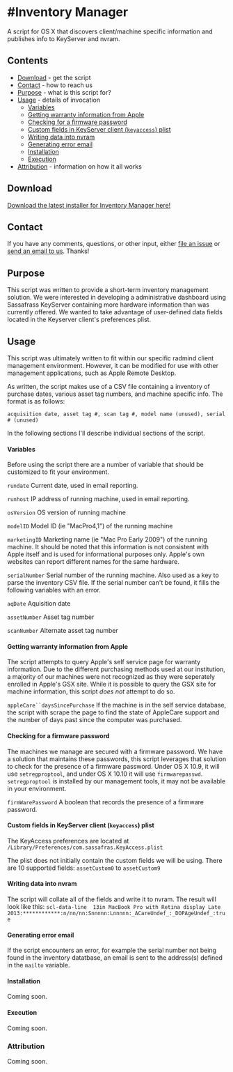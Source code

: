 #Inventory Manager
========================

A script for OS X that discovers client/machine specific information and publishes info to KeyServer and nvram.
## Contents

* [Download](#download) - get the script
* [Contact](#contact) - how to reach us
* [Purpose](#purpose) - what is this script for?
* [Usage](#usage) - details of invocation
  * [Variables](#variables)
  * [Getting warranty information from Apple](#Getting-warranty-information-from-Apple)
  * [Checking for a firmware password](#Checking-for-a-firmware-password)
  * [Custom fields in KeyServer client (`keyaccess`) plist
](#Custom-fields-in-KeyServer-client-(`keyaccess`)-plist)
  * [Writing data into nvram](#Writing-data-into-nvram)
  * [Generating error email](#Generating-error-email)
  * [Installation](#installation)
  * [Execution](#execution)
* [Attribution](#attribution) - information on how it all works

## Download

[Download the latest installer for Inventory Manager here!](../../releases/)


## Contact

If you have any comments, questions, or other input, either [file an issue](../../issues) or [send an email to us](mailto:mlib-its-mac-github@lists.utah.edu). Thanks!

## Purpose
This script was written to provide a short-term inventory management solution. We were interested in developing a administrative dashboard using Sassafrass KeyServer containing more hardware information than was currently offered. We wanted to take advantage of user-defined data fields located in the Keyserver client's preferences plist.


## Usage
This script was ultimately written to fit within our specific radmind client management environment. However, it can be modified for use with other management applications, such as Apple Remote Desktop.

As written, the script makes use of a CSV file containing a inventory of purchase dates, various asset tag numbers, and machine specific info. The format is as follows:

`acquisition date, asset tag #, scan tag #, model name (unused), serial # (unused)`


In the following sections I'll describe individual sections of the script.


#### Variables
Before using the script there are a number of variable that should be customized to fit your environment.

`rundate` Current date, used in email reporting.

`runhost` IP address of running machine, used in email reporting.

`osVersion` OS version of running machine

`modelID` Model ID (ie "MacPro4,1") of the running machine

`marketingID` Marketing name (ie "Mac Pro Early 2009") of the running machine. It should be noted that this information is not consistent with Apple itself and is used for informational purposes only. Apple's own websites can report different names for the same hardware.

`serialNumber` Serial number of the running machine. Also used as a key to parse the inventory CSV file. If the serial number can't be found, it fills the following variables with an error.

`aqDate` Aquisition date

`assetNumber` Asset tag number

`scanNumber` Alternate asset tag number

#### Getting warranty information from Apple
The script attempts to query Apple's self service page for warranty information. Due to the different purchasing methods used at our institution, a majority of our machines were not recognized as they were seperately enrolled in Apple's GSX site. While it is possible to query the GSX site for machine information, this script *does not* attempt to do so.

`appleCare``daysSincePurchase` If the machine is in the self service database, the script with scrape the page to find the state of AppleCare support and the number of days past since the computer was purchased.

#### Checking for a firmware password
The machines we manage are secured with a firmware password. We have a solution that maintains these passwords, this script leverages that solution to check for the presence of a firmware password. Under OS X 10.9, it will use `setregproptool`, and under OS X 10.10 it will use `firmwarepasswd`. `setregproptool` is installed by our management tools, it may not be available in your environment.

`firmWarePassword` A boolean that records the presence of a firmware password.

#### Custom fields in KeyServer client (`keyaccess`) plist
The KeyAccess preferences are located at `/Library/Preferences/com.sassafras.KeyAccess.plist`

The plist does not initially contain the custom fields we will be using. There are 10 supported fields: `assetCustom0` to `assetCustom9`


#### Writing data into nvram
The script will collate all of the fields and write it to nvram.
The result will look like this:
`scl-data-line	13in MacBook Pro with Retina display Late 2013:************:n/nn/nn:Snnnnn:Lnnnnn:_ACareUndef_:_DOPAgeUndef_:true`


#### Generating error email
If the script encounters an error, for example the serial number not being found in the inventory datatbase, an email is sent to the address(s) defined in the `mailto` variable.




#### Installation
Coming soon.
#### Execution
Coming soon.
### Attribution
Coming soon.
